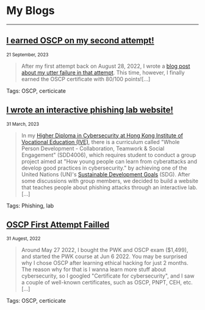 # My Blogs

* * *

## [I earned OSCP on my second attempt!](https://siunam321.github.io/blog/2023-09-21-I-earned-OSCP-on-my-second-attempt)

<span class="page_information"><small>21 September, 2023</small></span>

> After my first attempt back on August 28, 2022, I wrote a [blog post about my utter failure in that attempt](https://siunam321.github.io/blog/2022-08-31-OSCP-First-Attempt-Failled). This time, however, I finally earned the OSCP certificate with 80/100 points![...]

Tags: OSCP, certicicate


## [I wrote an interactive phishing lab website!](https://siunam321.github.io/blog/2023-03-31-I-wrote-an-interactive-phishing-lab-website)

<span class="page_information"><small>31 March, 2023</small></span>

> In my [Higher Diploma in Cybersecurity at Hong Kong Institute of Vocational Education (IVE)](https://www.vtc.edu.hk/admission/en/programme/it114122-higher-diploma-in-cybersecurity/), there is a curriculum called "Whole Person Development - Collaboration, Teamwork & Social Engagement" (SDD4006), which requires student to conduct a group project aimed at "How young people can learn from cyberattacks and develop good practices in cybersecurity." by achieving one of the United Nations (UN)'s [Sustainable Development Goals](https://sdgs.un.org/goals) (SDG). After some discussions with group members, we decided to build a website that teaches people about phishing attacks through an interactive lab.[...]

Tags: Phishing, lab


## [OSCP First Attempt Failled](https://siunam321.github.io/blog/2022-08-31-OSCP-First-Attempt-Failled)

<span class="page_information"><small>31 Augest, 2022</small></span>

> Around May 27 2022, I bought the PWK and OSCP exam ($1,499), and started the PWK course at Jun 6 2022. You may be surprised why I chose OSCP after learning ethical hacking for just 2 months. The reason why for that is I wanna learn more stuff about cybersecurity, so I googled "Certificate for cybersecurity", and I saw a couple of well-known certificates, such as OSCP, PNPT, CEH, etc.[...]

Tags: OSCP, certicicate